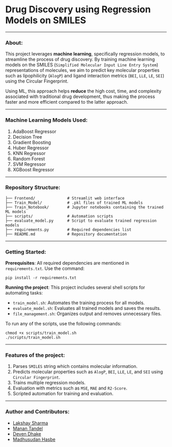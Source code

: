 # Drug Discovery using Regression Models on SMILES
---------------------------------------------------------------------
### About:
This project leverages **machine learning**, specifically regression models, to streamline the process of drug discovery. By training machine learning models on the SMILES (`Simplified Molecular Input Line Entry System`) representations of molecules, we aim to predict key molecular properties such as lipophilicity (`AlogP`) and ligand interaction metrics (`BEI`, `LLE`, `LE`, `SEI`) using the Circular Fingerprint.

Using ML, this approach helps **reduce** the high cost, time, and complexity associated with traditional drug development, thus making the process faster and more efficient compared to the latter approach.

---------------------------------------------------------------------
### Machine Learning Models Used:
1. AdaBoost Regressor
2. Decision Tree
3. Gradient Boosting
4. Huber Regressor
5. KNN Regressor
6. Random Forest
7. SVM Regressor
8. XGBoost Regressor
----------------------------------------------------------------------
### Repository Structure:
```
├── Frontend/              # Streamlit web interface
├── Train_Model/           # .pkl files of trained ML models
├── Train_Notebook/        # Jupyter notebooks containing the trained ML models
├── scripts/               # Automation scripts
├── evaluate_model.py      # Script to evaluate trained regression models
├── requirements.py        # Required dependencies list
├── README.md              # Repository documentation
```
------------------------------------------------------------------------
### Getting Started:
**Prerequisites**:
All required dependencies are mentioned in `requirements.txt`. Use the command:
```
pip install -r requirements.txt
```

**Running the project**:
This project includes several shell scripts for automating tasks:

- `train_model.sh`: Automates the training process for all models.
- `evaluate_model.sh`: Evaluates all trained models and saves the results.
- `file_management.sh`: Organizes output and removes unnecessary files.

To run any of the scripts, use the following commands:

```
chmod +x scripts/train_model.sh
./scripts/train_model.sh 
```
-------------------------------------------------------------------------
### Features of the project:
1. Parses `SMILES` string which contains molecular information.
2. Predicts molecular properties such as `AlogP`, `BEI`, `LLE`, `LE`, and `SEI` using `Circular Fingerprint`.
3. Trains multiple regression models.
4. Evaluation with metrics such as `MSE`, `MAE` and `R2-Score`.
5. Scripted automation for training and evaluation.
--------------------------------------------------------------------------
### Author and Contributors:
- [Lakshay Sharma](https://github.com/lakshay-sharma-2024)
- [Manan Tandel](https://github.com/manan3044)
- [Deven Dhake](https://github.com/Devendhake18)
- [Madhusudan Hasbe](https://github.com/madhusudanhasbe)
